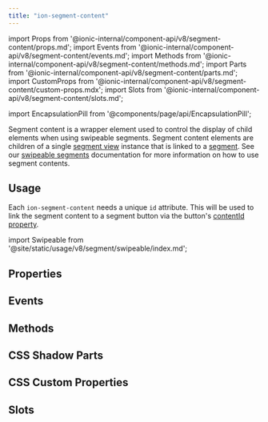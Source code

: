 ```yaml
---
title: "ion-segment-content"
---
```


import Props from '@ionic-internal/component-api/v8/segment-content/props.md';
import Events from '@ionic-internal/component-api/v8/segment-content/events.md';
import Methods from '@ionic-internal/component-api/v8/segment-content/methods.md';
import Parts from '@ionic-internal/component-api/v8/segment-content/parts.md';
import CustomProps from '@ionic-internal/component-api/v8/segment-content/custom-props.mdx';
import Slots from '@ionic-internal/component-api/v8/segment-content/slots.md';

<head>
  <title>ion-segment-content: Display control element for swipeable segments</title>
  <meta name="description" content="ion-segment-contents are wrapper elements used to control the display of child elements when using swipeable segments." />
</head>

import EncapsulationPill from '@components/page/api/EncapsulationPill';

<EncapsulationPill type="shadow" />

Segment content is a wrapper element used to control the display of child elements when using swipeable segments. Segment content elements are children of a single
[segment view](./segment-view.md) instance that is linked to a [segment](./segment.md). See our [swipeable segments](./segment.md#swipeable-segments) documentation
for more information on how to use segment contents.

## Usage

Each `ion-segment-content` needs a unique `id` attribute. This will be used to link the segment content to a segment button via the button's
[contentId property](./segment-button.md#properties).

<!-- Reuse swipeable segments playground -->

import Swipeable from '@site/static/usage/v8/segment/swipeable/index.md';

<Swipeable />

## Properties
<Props />

## Events
<Events />

## Methods
<Methods />

## CSS Shadow Parts
<Parts />

## CSS Custom Properties
<CustomProps />

## Slots
<Slots />